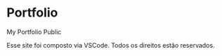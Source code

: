 # Portfolio
My Portfolio Public

Esse site foi composto via VSCode.
Todos os direitos estão reservados.
